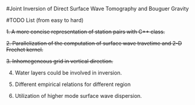#Joint Inversion of Direct Surface Wave Tomography and Bouguer Gravity

#TODO List (from easy to hard)  

~~1. A more concise representation of station pairs with C++ class.~~

~~2. Parallelization of the computation of surface wave travetime and 2-D Frechet kernel.~~

~~3. Inhomegeneous grid in vertical direction.~~

4. Water layers could be involved in inversion. 

5. Different empirical relations for different region

6. Utilization of higher mode surface wave dispersion.

